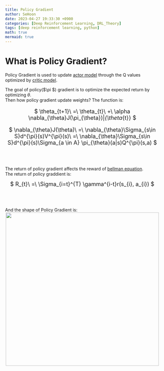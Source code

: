 ```yaml
---
title: Policy Gradient
author: SeHoon
date: 2023-04-27 19:33:30 +0900
categories: [Deep Reinforcement Learning, DRL_Theory]
tags: [deep reinforcement learning, python]
math: true
mermaid: true
---
```


# What is Policy Gradient?

Policy Gradient is used to update [actor model](https://csh970605.github.io/posts/Actor_Critic/) through the Q values optimized by [critic model](https://csh970605.github.io/posts/Actor_Critic/).

The goal of policy($\pi $) gradient is to optimize the expected return by optimizing $\theta$.<br>
Then how policy gradient update weights? The function is:

<center>
<font size=4>

$ \theta_{t+1}\ =\ \theta_{t}\ +\ \alpha \nabla_{\theta}J(\pi_{\theta})|_{\theta_{t}} $
<br>

$ \nabla_{\theta}J(\theta)\ =\ \nabla_{\theta}\Sigma_{s\in S}d^{\pi}(s)V^{\pi}(s)\ =\ \nabla_{\theta}\Sigma_{s\in S}d^{\pi}(s)\Sigma_{a \in A} \pi_{\theta}(a|s)Q^{\pi}(s,a) $

</font>
</center>
<br><br>

The return of policy gradient affects the reward of [bellman equation](https://csh970605.github.io/posts/Bellman_Equation/).<br>
The return of policy graddient is:

<center>
<font size=4>

$ R_{t}\ =\ \Sigma_{i=t}^{T} \gamma^{i-t}r(s_{i}, a_{i}) $
</font>
</center>
<br><br>
<br>
And the shape of Policy Gradient is:
<center>
<img src="https://user-images.githubusercontent.com/28240052/235079540-87c8ddfe-5f2d-422a-866a-bba49a308ead.png" width=500>
</center>
<br><br>

